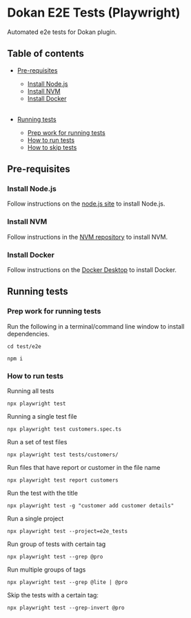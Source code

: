 # Dokan E2E Tests (Playwright)

Automated e2e tests for Dokan plugin.

## Table of contents

-   [Pre-requisites](#pre-requisites) 
    - [Install Node.js](#install-node.js) 
    - [Install NVM](#install-nvm) 
    - [Install Docker](#install-docker)  
    &nbsp;
-   [Running tests](#running-tests)

    -   [Prep work for running tests](#prep-work-for-running-tests)
    -   [How to run tests](#how-to-run-tests)
    -   [How to skip tests](#how-to-skip-tests)

## Pre-requisites

### Install Node.js

Follow instructions on the [node.js site](https://nodejs.org/en/download/) to install Node.js.

### Install NVM

Follow instructions in the [NVM repository](https://github.com/nvm-sh/nvm) to install NVM.

### Install Docker

Follow instructions on the [Docker Desktop](https://docs.docker.com/docker-for-mac/install/) to install Docker.

## Running tests

### Prep work for running tests

Run the following in a terminal/command line window to install dependencies.

    cd test/e2e

```
npm i
```

### How to run tests

Running all tests

    npx playwright test

Running a single test file

    npx playwright test customers.spec.ts

Run a set of test files

    npx playwright test tests/customers/

Run files that have report or customer in the file name

    npx playwright test report customers

Run the test with the title

    npx playwright test -g "customer add customer details"

Run a single project

    npx playwright test --project=e2e_tests

Run group of tests with certain tag

    npx playwright test --grep @pro

Run multiple groups of tags

    npx playwright test --grep @lite | @pro

Skip the tests with a certain tag:

    npx playwright test --grep-invert @pro
